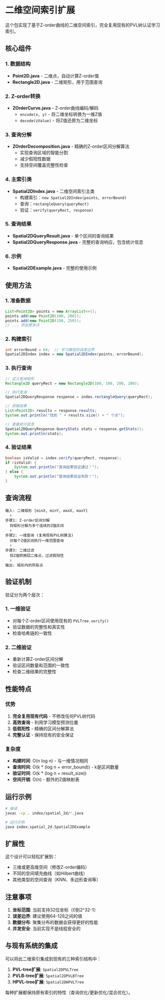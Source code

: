 # 二维空间索引扩展

这个包实现了基于Z-order曲线的二维空间索引，完全复用现有的PVL树认证学习索引。

## 核心组件

### 1. 数据结构
- **Point2D.java** - 二维点，自动计算Z-order值
- **Rectangle2D.java** - 二维矩形，用于范围查询

### 2. Z-order转换
- **ZOrderCurve.java** - Z-order曲线编码/解码
  - `encode(x, y)` - 将二维坐标转换为一维Z值
  - `decode(zValue)` - 将Z值还原为二维坐标

### 3. 查询分解
- **ZOrderDecomposition.java** - 精确的Z-order区间分解算法
  - 实现查询区域的智能分割
  - 减少假阳性数据
  - 支持空间覆盖完整性检查

### 4. 主索引类
- **Spatial2DIndex.java** - 二维空间索引主类
  - 构建索引：`new Spatial2DIndex(points, errorBound)`
  - 查询：`rectangleQuery(queryRect)`
  - 验证：`verify(queryRect, response)`

### 5. 查询结果
- **Spatial2DQueryResult.java** - 单个区间的查询结果
- **Spatial2DQueryResponse.java** - 完整的查询响应，包含统计信息

### 6. 示例
- **Spatial2DExample.java** - 完整的使用示例

## 使用方法

### 1. 准备数据
```java
List<Point2D> points = new ArrayList<>();
points.add(new Point2D(100, 200));
points.add(new Point2D(150, 250));
// ... 添加更多点
```

### 2. 构建索引
```java
int errorBound = 64;  // 学习模型的误差边界
Spatial2DIndex index = new Spatial2DIndex(points, errorBound);
```

### 3. 执行查询
```java
// 定义查询矩形
Rectangle2D queryRect = new Rectangle2D(100, 100, 200, 200);

// 执行查询
Spatial2DQueryResponse response = index.rectangleQuery(queryRect);

// 获取结果
List<Point2D> results = response.results;
System.out.println("找到 " + results.size() + " 个点");

// 查看统计信息
Spatial2DQueryResponse.QueryStats stats = response.getStats();
System.out.println(stats);
```

### 4. 验证结果
```java
boolean isValid = index.verify(queryRect, response);
if (isValid) {
    System.out.println("查询结果验证通过！");
} else {
    System.out.println("查询结果验证失败！");
}
```

## 查询流程

```
输入: 二维矩形 [minX, minY, maxX, maxY]
  ↓
步骤1: Z-order区间分解
  将矩形分解为多个连续的Z值区间
  ↓
步骤2: 一维查询 (复用现有PVL树算法)
  对每个Z值区间执行一维范围查询
  ↓
步骤3: 二维过滤
  将Z值转换回二维点，过滤假阳性
  ↓
输出: 矩形内的所有点
```

## 验证机制

验证分为两个层次：

### 1. 一维验证
- 对每个Z-order区间使用现有的 `PVLTree.verify()`
- 验证数据的完整性和真实性
- 检查哈希链的一致性

### 2. 二维验证
- 重新计算Z-order区间分解
- 验证区间数量和范围的一致性
- 检查二维结果的完整性

## 性能特点

### 优势
1. **完全复用现有代码** - 不修改任何PVL树代码
2. **高效查询** - 利用学习模型预测位置
3. **低假阳性** - 精确的区间分解算法
4. **完整认证** - 保持现有的安全保证

### 复杂度
- **构建时间**: O(n log n) - 与一维情况相同
- **查询时间**: O(k * (log n + error_bound)) - k是区间数量
- **验证时间**: O(k * (log n + result_size))
- **空间开销**: O(n) - 额外的Z值映射表

## 运行示例

```bash
# 编译
javac -cp . index/spatial_2d/*.java

# 运行示例
java index.spatial_2d.Spatial2DExample
```

## 扩展性

这个设计可以轻松扩展到：
- 三维或更高维空间（修改Z-order编码）
- 不同的空间填充曲线（如Hilbert曲线）
- 其他类型的空间查询（KNN、多边形查询等）

## 注意事项

1. **坐标范围**: 当前支持32位坐标（0到2^32-1）
2. **误差边界**: 建议使用64-128之间的值
3. **数据分布**: 聚集分布的数据会获得更好的性能
4. **并发安全**: 当前实现不是线程安全的

## 与现有系统的集成

可以将此二维索引集成到现有的三种索引结构中：

1. **PVL-tree扩展**: `Spatial2DPVLTree`
2. **PVLB-tree扩展**: `Spatial2DPVLBTree`
3. **HPVL-tree扩展**: `Spatial2DHPVLTree`

每种扩展都保持原有索引的特性（查询优化/更新优化/混合优化）。

